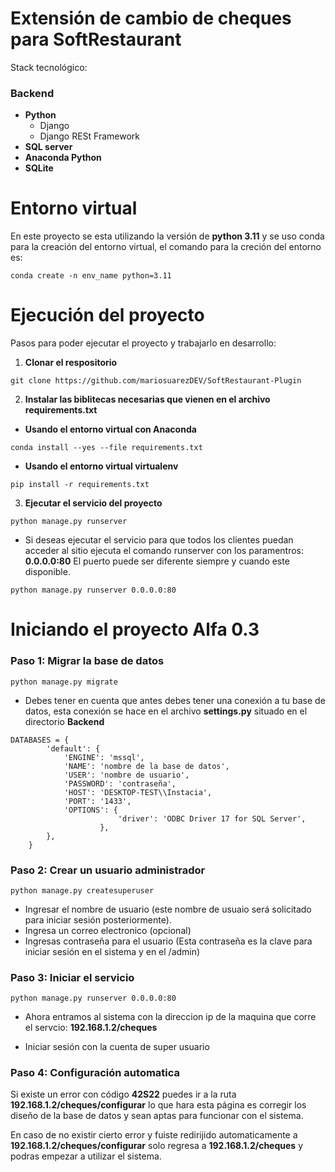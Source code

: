 
# Extensión de cambio de cheques para SoftRestaurant

Stack tecnológico:

### Backend
- **Python**
    - Django
    - Django RESt Framework
- **SQL server**
- **Anaconda Python**
- **SQLite**

# Entorno virtual

En este proyecto se esta utilizando la versión de **python 3.11** y se uso conda para la creación del entorno virtual, el comando para la creción del entorno es: 
```
conda create -n env_name python=3.11
```

# Ejecución del proyecto
Pasos para poder ejecutar el proyecto y trabajarlo en desarrollo:

1. **Clonar el respositorio**

```
git clone https://github.com/mariosuarezDEV/SoftRestaurant-Plugin
```

2. **Instalar las biblitecas necesarias que vienen en el archivo requirements.txt**

- **Usando el entorno virtual con Anaconda**
```
conda install --yes --file requirements.txt
```

- **Usando el entorno virtual virtualenv**
```
pip install -r requirements.txt
```

3. **Ejecutar el servicio del proyecto**

```
python manage.py runserver
```

- Si deseas ejecutar el servicio para que todos los clientes puedan acceder al sitio ejecuta el comando runserver con los paramentros: **0.0.0.0:80**
El puerto puede ser diferente siempre y cuando este disponible.

```
python manage.py runserver 0.0.0.0:80
```

# Iniciando el proyecto Alfa 0.3
### Paso 1: Migrar la base de datos

```
python manage.py migrate
```

- Debes tener en cuenta que antes debes tener una conexión a tu base de datos, esta conexión se hace en el archivo **settings.py** situado en el directorio **Backend**

```
DATABASES = {
        'default': {
            'ENGINE': 'mssql',
            'NAME': 'nombre de la base de datos',
            'USER': 'nombre de usuario',
            'PASSWORD': 'contraseña',
            'HOST': 'DESKTOP-TEST\\Instacia',
            'PORT': '1433',
            'OPTIONS': {
                        'driver': 'ODBC Driver 17 for SQL Server',
                    },
        },
    }
```

### Paso 2: Crear un usuario administrador
```
python manage.py createsuperuser
```

- Ingresar el nombre de usuario (este nombre de usuaio será solicitado para iniciar sesión posteriormente).
- Ingresa un correo electronico (opcional)
- Ingresas contraseña para el usuario (Esta contraseña es la clave para iniciar sesión en el sistema y en el /admin)

### Paso 3: Iniciar el servicio
```
python manage.py runserver 0.0.0.0:80
```

- Ahora entramos al sistema con  la direccion ip de la maquina que corre el servcio: **192.168.1.2/cheques**

- Iniciar sesión con la cuenta de super usuario

### Paso 4: Configuración automatica
Si existe un error con código **42S22** puedes ir a la ruta **192.168.1.2/cheques/configurar** lo que hara esta página es corregir los diseño de la base de datos y sean aptas para funcionar con el sistema.

En caso de no existir cierto error y fuiste redirijido automaticamente a **192.168.1.2/cheques/configurar** solo regresa a **192.168.1.2/cheques** y podras empezar a utilizar el sistema.